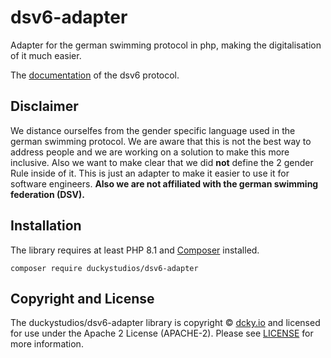 # dsv6-adapter
Adapter for the german swimming protocol in php, making the digitalisation of it much easier.

The [documentation](https://www.dsv.de/fileadmin/dsv/documents/schwimmen/Amtliches/151111_DSVStandard_Version6.pdf) of the dsv6 protocol.

## Disclaimer
We distance ourselfes from the gender specific language used in the german swimming protocol. We are aware that this is not the best way to address people and we are working on a solution to make this more inclusive. Also we want to make clear that we did **not** define the 2 gender Rule inside of it. This is just an adapter to make it easier to use it for software engineers. **Also we are not affiliated with the german swimming federation (DSV).**

## Installation
The library requires at least PHP 8.1 and [Composer](http://getcomposer.org/) installed.
```
composer require duckystudios/dsv6-adapter
```

## Copyright and License
The duckystudios/dsv6-adapter library is copyright © [dcky.io](https://dcky.io) and licensed for use under the Apache 2 License (APACHE-2). Please see [LICENSE](https://github.com/DuckyStudios/dsv6-adapter/blob/master/LICENSE) for more information.
